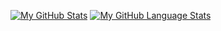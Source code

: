 [![My GitHub Stats](https://github-readme-stats.vercel.app/api/?username=Orcha02&show_icons=true&count_private=true&theme=tokyonight&showicons=true)]()
[![My GitHub Language Stats](https://github-readme-stats.vercel.app/api/top-langs/?username=Orcha02&langs_count=5&theme=tokyonight)]()
